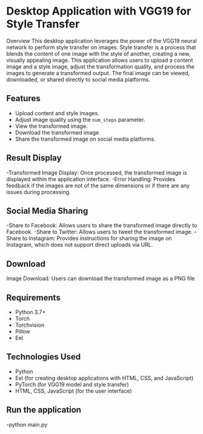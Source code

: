 # Desktop Application with VGG19 for Style Transfer

Overview
This desktop application leverages the power of the VGG19 neural network to perform style transfer on images. Style transfer is a process that blends the content of one image with the style of another, creating a new, visually appealing image. This application allows users to upload a content image and a style image, adjust the transformation quality, and process the images to generate a transformed output. The final image can be viewed, downloaded, or shared directly to social media platforms.

## Features
- Upload content and style images.
- Adjust image quality using the `num_steps` parameter.
- View the transformed image.
- Download the transformed image.
- Share the transformed image on social media platforms.

## Result Display
-Transformed Image Display: Once processed, the transformed image is displayed within the application interface.
-Error Handling: Provides feedback if the images are not of the same dimensions or if there are any issues during processing.

## Social Media Sharing
-Share to Facebook: Allows users to share the transformed image directly to Facebook.
-Share to Twitter: Allows users to tweet the transformed image.
-Share to Instagram: Provides instructions for sharing the image on Instagram, which does not support direct uploads via URL.

## Download
Image Download: Users can download the transformed image as a PNG file

## Requirements
- Python 3.7+
- Torch
- Torchvision
- Pillow
- Eel

## Technologies Used
- Python
- Eel (for creating desktop applications with HTML, CSS, and JavaScript)
- PyTorch (for VGG19 model and style transfer)
- HTML, CSS, JavaScript (for the user interface)

## Run the application 
-python main.py

    
